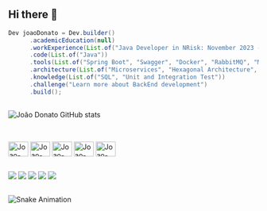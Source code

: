 ## Hi there 👋

<!--
**JoaoVDonato/JoaoVDonato** is a ✨ _special_ ✨ repository because its `README.md` (this file) appears on your GitHub profile.

Here are some ideas to get you started:

- 🔭 I’m currently working on ...
- 🌱 I’m currently learning ...
- 👯 I’m looking to collaborate on ...
- 🤔 I’m looking for help with ...
- 💬 Ask me about ...
- 📫 How to reach me: ...
- 😄 Pronouns: ...
- ⚡ Fun fact: ...
![Top Langs](https://github-readme-stats.vercel.app/api/top-langs/?username=JoaoVDonato&hide_progress=true)
-->
```Java
Dev joaoDonato = Dev.builder()
      .academicEducation(null)
      .workExperience(List.of("Java Developer in NRisk: November 2023 - Now"))
      .code(List.of("Java"))
      .tools(List.of("Spring Boot", "Swagger", "Docker", "RabbitMQ", "Maven", "JUnit"))
      .architecture(List.of("Microservices", "Hexagonal Architecture", "API REST"))
      .knowledge(List.of("SQL", "Unit and Integration Test"))
      .challenge("Learn more about BackEnd development")
      .build();
```  

##

![João Donato GitHub stats](https://github-readme-stats.vercel.app/api?username=JoaoVDonato&theme=dark&show_icons=true)

##


<div style="display: inline_block"><br>
  <img align="center" alt="Joao-Jv" height="30" width="40" src="https://cdn.jsdelivr.net/gh/devicons/devicon@latest/icons/java/java-original-wordmark.svg">
  <img align="center" alt="Joao-Dc" height="30" width="40" src="https://cdn.jsdelivr.net/gh/devicons/devicon@latest/icons/docker/docker-plain-wordmark.svg">
  <img align="center" alt="Joao-Pt" height="30" width="40" src="https://cdn.jsdelivr.net/gh/devicons/devicon@latest/icons/postgresql/postgresql-plain-wordmark.svg">
  <img align="center" alt="Joao-Rb" height="30" width="40" src="https://cdn.jsdelivr.net/gh/devicons/devicon@latest/icons/rabbitmq/rabbitmq-original.svg">
  <img align="center" alt="Joao-Sp" height="30" width="40" src="https://cdn.jsdelivr.net/gh/devicons/devicon@latest/icons/spring/spring-original-wordmark.svg">
</div>

##

<div> 
  <a href="https://www.instagram.com/_joao_donato_" target="_blank"><img src="https://img.shields.io/badge/-Instagram-%23E4405F?style=for-the-badge&logo=instagram&logoColor=white" target="_blank"></a>
 	<a href="https://www.twitch.tv/donatojoao" target="_blank"><img src="https://img.shields.io/badge/Twitch-9146FF?style=for-the-badge&logo=twitch&logoColor=white" target="_blank"></a>
 <a href="https://discord.gg/KMhEYaUd" target="_blank"><img src="https://img.shields.io/badge/Discord-7289DA?style=for-the-badge&logo=discord&logoColor=white" target="_blank"></a> 
  <a href = "mailto:joaovictor_gd@hotmail.com"><img src="https://img.shields.io/badge/Microsoft_Outlook-0078D4?style=for-the-badge&logo=microsoft-outlook&logoColor=white" target="_blank"></a>
  <a href="www.linkedin.com/in/joao-donato-dev" target="_blank"><img src="https://img.shields.io/badge/-LinkedIn-%230077B5?style=for-the-badge&logo=linkedin&logoColor=white" target="_blank"></a> 
</div>

##

![Snake Animation](https://github.com/JoaoVDonato/JoaoVDonato/blob/output/github-contribution-grid-snake.svg)
      
